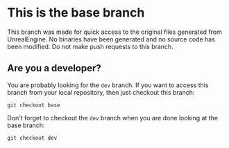 # This is the base branch

This branch was made for quick access to the original files generated from UnrealEngine. No binaries have been generated and no source code has been modified. Do not make push requests to this branch.

## Are you a developer?

You are probably looking for the `dev` branch. If you want to access this branch from your local repository, then just checkout this branch:

```
git checkout base
```

Don't forget to checkout the `dev` branch when you are done looking at the base branch:

```
git checkout dev
```
